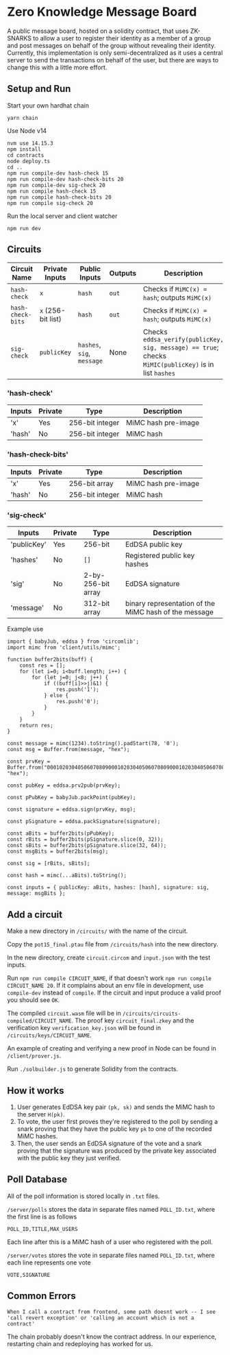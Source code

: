 # Zero Knowledge Message Board

A public message board, hosted on a solidity contract, that uses ZK-SNARKS to allow a user to register their identity as a member of a group and post messages on behalf of the group without revealing their identity. Currently, this implementation is only semi-decentralized as it uses a central server to send the transactions on behalf of the user, but there are ways to change this with a little more effort.

## Setup and Run

Start your own hardhat chain

```
yarn chain
```

Use Node v14

```
nvm use 14.15.3
npm install
cd contracts
node deploy.ts
cd ..
npm run compile-dev hash-check 15
npm run compile-dev hash-check-bits 20
npm run compile-dev sig-check 20
npm run compile hash-check 15
npm run compile hash-check-bits 20
npm run compile sig-check 20
```

Run the local server and client watcher

```
npm run dev
```

## Circuits

| Circuit Name | Private Inputs | Public Inputs              | Outputs | Description                                                                                           |
| ------------ | -------------- | -------------------------- | ------- | ----------------------------------------------------------------------------------------------------- |
| `hash-check`       | `x`            | `hash`                     | `out`   | Checks if `MiMC(x) = hash`; outputs `MiMC(x)`                                                         |
| `hash-check-bits` | `x` (256-bit list) | `hash`                   | `out` | Checks if `MiMC(x) = hash`; outputs `MiMC(x)`                                                               |
| `sig-check`  | `publicKey`    | `hashes`, `sig`, `message` | None    | Checks `eddsa_verify(publicKey, sig, message) == true`; checks `MiMIC(publicKey)` is in list `hashes` |

### 'hash-check'

| Inputs      | Private | Type               | Description                                           |
| ----------- | ------- | ------------------ | ----------------------------------------------------- |
| 'x' | Yes     | 256-bit integer            | MiMC hash pre-image |
| 'hash'    | No      | 256-bit integer      | MiMC hash |

### 'hash-check-bits'

| Inputs      | Private | Type               | Description                                           |
| ----------- | ------- | ------------------ | ----------------------------------------------------- |
| 'x' | Yes     | 256-bit array            | MiMC hash pre-image |
| 'hash'    | No      |  256-bit integer     | MiMC hash |

### 'sig-check'

| Inputs      | Private | Type               | Description                                           |
| ----------- | ------- | ------------------ | ----------------------------------------------------- |
| 'publicKey' | Yes     | 256-bit            | EdDSA public key                                      |
| 'hashes'    | No      | `[]`               | Registered public key hashes                          |
| 'sig'       | No      | 2-by-256-bit array | EdDSA signature                                       |
| 'message'   | No      | 312-bit array      | binary representation of the MiMC hash of the message |

Example use

```
import { babyJub, eddsa } from 'circomlib';
import mimc from 'client/utils/mimc';

function buffer2bits(buff) {
    const res = [];
    for (let i=0; i<buff.length; i++) {
        for (let j=0; j<8; j++) {
            if ((buff[i]>>j)&1) {
                res.push('1');
            } else {
                res.push('0');
            }
        }
    }
    return res;
}

const message = mimc(1234).toString().padStart(78, '0');
const msg = Buffer.from(message, "hex");

const prvKey = Buffer.from("0001020304050607080900010203040506070809000102030405060708090001", "hex");

const pubKey = eddsa.prv2pub(prvKey);

const pPubKey = babyJub.packPoint(pubKey);

const signature = eddsa.sign(prvKey, msg);

const pSignature = eddsa.packSignature(signature);

const aBits = buffer2bits(pPubKey);
const rBits = buffer2bits(pSignature.slice(0, 32));
const sBits = buffer2bits(pSignature.slice(32, 64));
const msgBits = buffer2bits(msg);

const sig = [rBits, sBits];

const hash = mimc(...aBits).toString();

const inputs = { publicKey: aBits, hashes: [hash], signature: sig, message: msgBits };
```

## Add a circuit

Make a new directory in `/circuits/` with the name of the circuit.

Copy the `pot15_final.ptau` file from `/circuits/hash` into the new directory.

In the new directory, create `circuit.circom` and `input.json` with the test inputs.

Run `npm run compile CIRCUIT_NAME`, if that doesn't work `npm run compile CIRCUIT_NAME 20`. If it complains about an env file in development, use `compile-dev` instead of `compile`.
If the circuit and input produce a valid proof you should see `OK`.

The compiled `circuit.wasm` file will be in `/circuits/circuits-compiled/CIRCUIT_NAME`.
The proof key `circuit_final.zkey` and the verification key `verification_key.json` will be found in `/circuits/keys/CIRCUIT_NAME`.

An example of creating and verifying a new proof in Node can be found in `/client/prover.js`.

Run `./solbuilder.js` to generate Solidity from the contracts.

## How it works

1. User generates EdDSA key pair `(pk, sk)` and sends the MiMC hash to the server `H(pk)`.
2. To vote, the user first proves they're registered to the poll by sending a snark proving that they have the public key `pk` to one of the recorded MiMC hashes.
3. Then, the user sends an EdDSA signature of the vote and a snark proving that the signature was produced by the private key associated with the public key they just verified.

## Poll Database

All of the poll information is stored locally in `.txt` files.

`/server/polls` stores the data in separate files named `POLL_ID.txt`, where the first line is as follows

```
POLL_ID,TITLE,MAX_USERS
```

Each line after this is a MiMC hash of a user who registered with the poll.

`/server/votes` stores the vote in separate files named `POLL_ID.txt`, where each line represents one vote

```
VOTE,SIGNATURE
```

## Common Errors

```
When I call a contract from frontend, some path doesnt work -- I see 'call revert exception' or 'calling an account which is not a contract'
```

The chain probably doesn't know the contract address. In our experience, restarting chain and redeploying has worked for us.
